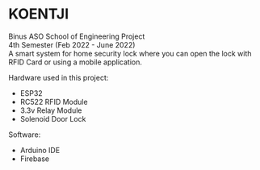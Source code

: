 # KOENTJI

Binus ASO School of Engineering Project <br />
4th Semester (Feb 2022 - June 2022) <br />
A smart system for home security lock where you can open the lock with RFID Card or using a mobile application. <br />

Hardware used in this project:
- ESP32
- RC522 RFID Module
- 3.3v Relay Module
- Solenoid Door Lock

Software:
- Arduino IDE
- Firebase
